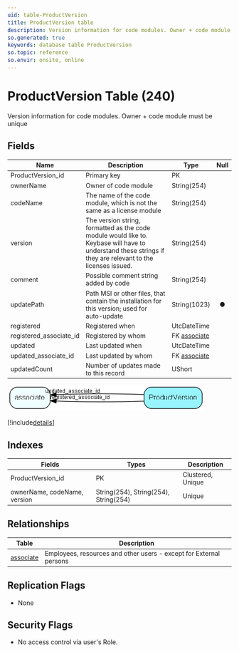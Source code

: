 ```yaml
---
uid: table-ProductVersion
title: ProductVersion table
description: Version information for code modules. Owner + code module must be unique
so.generated: true
keywords: database table ProductVersion
so.topic: reference
so.envir: onsite, online
---
```


# ProductVersion Table (240)

Version information for code modules. Owner + code module must be unique

## Fields

| Name | Description | Type | Null |
|------|-------------|------|:----:|
|ProductVersion\_id|Primary key|PK| |
|ownerName|Owner of code module|String(254)| |
|codeName|The name of the code module, which is not the same as a license module|String(254)| |
|version|The version string, formatted as the code module would like to. Keybase will have to understand these strings if they are relevant to the licenses issued.|String(254)| |
|comment|Possible comment string added by code|String(254)| |
|updatePath|Path MSI or other files, that contain the installation for this version; used for auto-update|String(1023)|&#x25CF;|
|registered|Registered when|UtcDateTime| |
|registered\_associate\_id|Registered by whom|FK [associate](associate.md)| |
|updated|Last updated when|UtcDateTime| |
|updated\_associate\_id|Last updated by whom|FK [associate](associate.md)| |
|updatedCount|Number of updates made to this record|UShort| |


![ProductVersion table relationship diagram](./media/ProductVersion.png)

[!include[details](./includes/productversion.md)]

## Indexes

| Fields | Types | Description |
|--------|-------|-------------|
|ProductVersion\_id |PK |Clustered, Unique |
|ownerName, codeName, version |String(254), String(254), String(254) |Unique |

## Relationships

| Table|  Description |
|------|-------------|
|[associate](associate.md)  |Employees, resources and other users - except for External persons |


## Replication Flags

* None

## Security Flags

* No access control via user's Role.

